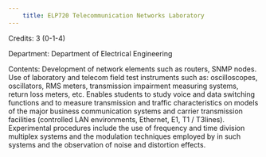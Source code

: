 ```yaml
---
    title: ELP720 Telecommunication Networks Laboratory
---
```

Credits: 3 (0-1-4)

Department: Department of Electrical Engineering

Contents: Development of network elements such as routers, SNMP nodes. Use of laboratory and telecom field test instruments such as: oscilloscopes, oscillators, RMS meters, transmission impairment measuring systems, return loss meters, etc. Enables students to study voice and data switching functions and to measure transmission and traffic characteristics on models of the major business communication systems and carrier transmission facilities (controlled LAN environments, Ethernet, E1, T1 / T3lines). Experimental procedures include the use of frequency and time division multiplex systems and the modulation techniques employed by in such systems and the observation of noise and distortion effects.